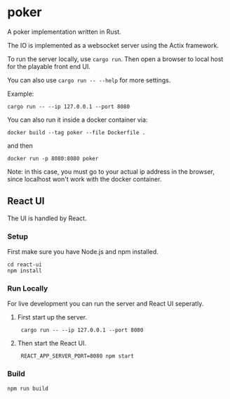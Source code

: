 # poker

A poker implementation written in Rust.

The IO is implemented as a websocket server using the Actix framework.

To run the server locally, use ```cargo run```. Then open a browser to local host for the playable front end UI. 

You can also use ```cargo run -- --help``` for more settings.

Example:

```
cargo run -- --ip 127.0.0.1 --port 8080
```

You can also run it inside a docker container via:

```
docker build --tag poker --file Dockerfile .
```

and then

```
docker run -p 8080:8080 poker
```

Note: in this case, you must go to your actual ip address in the browser, since localhost won't work with the docker container.


## React UI

The UI is handled by React.

### Setup

First make sure you have Node.js and npm installed.

```
cd react-ui
npm install
```

### Run Locally

For live development you can run the server and React UI seperatly.

1. First start up the server. 

        cargo run -- --ip 127.0.0.1 --port 8080

2. Then start the React UI.

        REACT_APP_SERVER_PORT=8080 npm start

### Build

```
npm run build
```